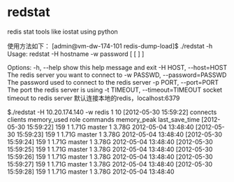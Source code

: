 redstat
=======

redis stat tools like iostat using python

使用方法如下：
[admin@vm-dw-174-101 redis-dump-load]$ ./redstat -h
Usage: redstat -H hostname -w password [ [ ] ]

Options:
-h, --help show this help message and exit
-H HOST, --host=HOST The redis server you want to connect to
-w PASSWD, --password=PASSWD
The password used to connect to the redis server
-p PORT, --port=PORT The port the redis server is using
-t TIMEOUT, --timeout=TIMEOUT
socket timeout to redis server
默认连接本地的redis，localhost:6379

$./redstat -H 10.20.174.140 -w redis 1 10
[2012-05-30 15:59:22] connects clients memory_used role commands memory_peak last_save_time
[2012-05-30 15:59:22] 159 1 1.71G master 1 3.78G 2012-05-04 13:48:40
[2012-05-30 15:59:23] 159 1 1.71G master 1 3.78G 2012-05-04 13:48:40
[2012-05-30 15:59:24] 159 1 1.71G master 1 3.78G 2012-05-04 13:48:40
[2012-05-30 15:59:25] 159 1 1.71G master 1 3.78G 2012-05-04 13:48:40
[2012-05-30 15:59:26] 159 1 1.71G master 1 3.78G 2012-05-04 13:48:40
[2012-05-30 15:59:27] 159 1 1.71G master 1 3.78G 2012-05-04 13:48:40
[2012-05-30 15:59:28] 159 1 1.71G master 1 3.78G 2012-05-04 13:48:40